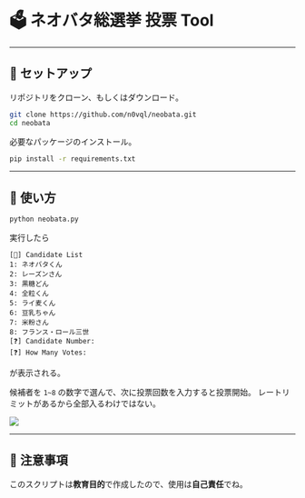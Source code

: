 # 🗳️ ネオバタ総選挙 投票 Tool

---

## 🧰 セットアップ

リポジトリをクローン、もしくはダウンロード。

```bash
git clone https://github.com/n0vql/neobata.git
cd neobata
```

必要なパッケージのインストール。

```bash
pip install -r requirements.txt
```

---

## 🚀 使い方

```bash
python neobata.py
```

実行したら

```
[🔢] Candidate List
1: ネオバタくん
2: レーズンさん
3: 黒糖どん
4: 全粒くん
5: ライ麦くん
6: 豆乳ちゃん
7: 米粉さん
8: フランス・ロール三世
[❓] Candidate Number: 
[❓] How Many Votes: 
```

が表示される。

候補者を `1~8` の数字で選んで、次に投票回数を入力すると投票開始。
レートリミットがあるから全部入るわけではない。

![](./screen.png)

---

## 📝 注意事項

このスクリプトは**教育目的**で作成したので、使用は**自己責任**でね。
